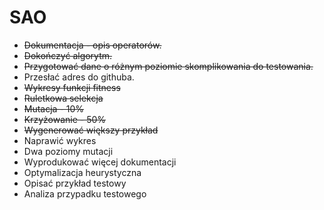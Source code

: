 # SAO

* ~~Dokumentacja - opis operatorów.~~
* ~~Dokończyć algorytm.~~
* ~~Przygotować dane o różnym poziomie skomplikowania do testowania.~~
* Przesłać adres do githuba.
* ~~Wykresy funkcji fitness~~
* ~~Ruletkowa selekcja~~
* ~~Mutacja - 10%~~
* ~~Krzyżowanie - 50%~~
* ~~Wygenerować większy przykład~~
* Naprawić wykres
* Dwa poziomy mutacji
* Wyprodukować więcej dokumentacji
* Optymalizacja heurystyczna
* Opisać przykład testowy
* Analiza przypadku testowego
